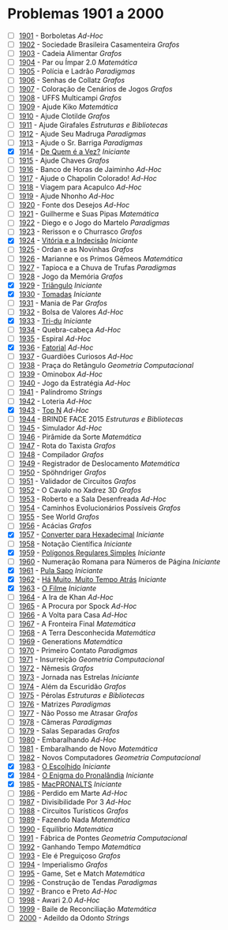 # Problemas 1901 a 2000

  - [ ] [1901](https://www.urionlinejudge.com.br/judge/pt/problems/view/1901) - Borboletas *Ad-Hoc*
  - [ ] [1902](https://www.urionlinejudge.com.br/judge/pt/problems/view/1902) - Sociedade Brasileira Casamenteira *Grafos*
  - [ ] [1903](https://www.urionlinejudge.com.br/judge/pt/problems/view/1903) - Cadeia Alimentar *Grafos*
  - [ ] [1904](https://www.urionlinejudge.com.br/judge/pt/problems/view/1904) - Par ou Ímpar 2.0 *Matemática*
  - [ ] [1905](https://www.urionlinejudge.com.br/judge/pt/problems/view/1905) - Polícia e Ladrão *Paradigmas*
  - [ ] [1906](https://www.urionlinejudge.com.br/judge/pt/problems/view/1906) - Senhas de Collatz *Grafos*
  - [ ] [1907](https://www.urionlinejudge.com.br/judge/pt/problems/view/1907) - Coloração de Cenários de Jogos *Grafos*
  - [ ] [1908](https://www.urionlinejudge.com.br/judge/pt/problems/view/1908) - UFFS Multicampi *Grafos*
  - [ ] [1909](https://www.urionlinejudge.com.br/judge/pt/problems/view/1909) - Ajude Kiko *Matemática*
  - [ ] [1910](https://www.urionlinejudge.com.br/judge/pt/problems/view/1910) - Ajude Clotilde *Grafos*
  - [ ] [1911](https://www.urionlinejudge.com.br/judge/pt/problems/view/1911) - Ajude Girafales *Estruturas e Bibliotecas*
  - [ ] [1912](https://www.urionlinejudge.com.br/judge/pt/problems/view/1912) - Ajude Seu Madruga *Paradigmas*
  - [ ] [1913](https://www.urionlinejudge.com.br/judge/pt/problems/view/1913) - Ajude o Sr. Barriga *Paradigmas*
  - [x] [1914](https://www.urionlinejudge.com.br/judge/pt/problems/view/1914) - [De Quem é a Vez?](https://github.com/potigol/URI-Potigol/blob/master/src/1901-2000/1914.poti) *Iniciante*
  - [ ] [1915](https://www.urionlinejudge.com.br/judge/pt/problems/view/1915) - Ajude Chaves *Grafos*
  - [ ] [1916](https://www.urionlinejudge.com.br/judge/pt/problems/view/1916) - Banco de Horas de Jaiminho *Ad-Hoc*
  - [ ] [1917](https://www.urionlinejudge.com.br/judge/pt/problems/view/1917) - Ajude o Chapolin Colorado! *Ad-Hoc*
  - [ ] [1918](https://www.urionlinejudge.com.br/judge/pt/problems/view/1918) - Viagem para Acapulco *Ad-Hoc*
  - [ ] [1919](https://www.urionlinejudge.com.br/judge/pt/problems/view/1919) - Ajude Nhonho *Ad-Hoc*
  - [ ] [1920](https://www.urionlinejudge.com.br/judge/pt/problems/view/1920) - Fonte dos Desejos *Ad-Hoc*
  - [ ] [1921](https://www.urionlinejudge.com.br/judge/pt/problems/view/1921) - Guilherme e Suas Pipas *Matemática*
  - [ ] [1922](https://www.urionlinejudge.com.br/judge/pt/problems/view/1922) - Diego e o Jogo do Martelo *Paradigmas*
  - [ ] [1923](https://www.urionlinejudge.com.br/judge/pt/problems/view/1923) - Rerisson e o Churrasco *Grafos*
  - [x] [1924](https://www.urionlinejudge.com.br/judge/pt/problems/view/1924) - [Vitória e a Indecisão](https://github.com/potigol/URI-Potigol/blob/master/src/1901-2000/1924.poti) *Iniciante*
  - [ ] [1925](https://www.urionlinejudge.com.br/judge/pt/problems/view/1925) - Ordan e as Novinhas *Grafos*
  - [ ] [1926](https://www.urionlinejudge.com.br/judge/pt/problems/view/1926) - Marianne e os Primos Gêmeos *Matemática*
  - [ ] [1927](https://www.urionlinejudge.com.br/judge/pt/problems/view/1927) - Tapioca e a Chuva de Trufas *Paradigmas*
  - [ ] [1928](https://www.urionlinejudge.com.br/judge/pt/problems/view/1928) - Jogo da Memória *Grafos*
  - [x] [1929](https://www.urionlinejudge.com.br/judge/pt/problems/view/1929) - [Triângulo](https://github.com/potigol/URI-Potigol/blob/master/src/1901-2000/1929.poti) *Iniciante*
  - [x] [1930](https://www.urionlinejudge.com.br/judge/pt/problems/view/1930) - [Tomadas](https://github.com/potigol/URI-Potigol/blob/master/src/1901-2000/1930.poti) *Iniciante*
  - [ ] [1931](https://www.urionlinejudge.com.br/judge/pt/problems/view/1931) - Mania de Par *Grafos*
  - [ ] [1932](https://www.urionlinejudge.com.br/judge/pt/problems/view/1932) - Bolsa de Valores *Ad-Hoc*
  - [x] [1933](https://www.urionlinejudge.com.br/judge/pt/problems/view/1933) - [Tri-du](https://github.com/potigol/URI-Potigol/blob/master/src/1901-2000/1933.poti) *Iniciante*
  - [ ] [1934](https://www.urionlinejudge.com.br/judge/pt/problems/view/1934) - Quebra-cabeça *Ad-Hoc*
  - [ ] [1935](https://www.urionlinejudge.com.br/judge/pt/problems/view/1935) - Espiral *Ad-Hoc*
  - [x] [1936](https://www.urionlinejudge.com.br/judge/pt/problems/view/1936) - [Fatorial](https://github.com/potigol/URI-Potigol/blob/master/src/1901-2000/1936.poti) *Ad-Hoc*
  - [ ] [1937](https://www.urionlinejudge.com.br/judge/pt/problems/view/1937) - Guardiões Curiosos *Ad-Hoc*
  - [ ] [1938](https://www.urionlinejudge.com.br/judge/pt/problems/view/1938) - Praça do Retângulo *Geometria Computacional*
  - [ ] [1939](https://www.urionlinejudge.com.br/judge/pt/problems/view/1939) - Ominobox *Ad-Hoc*
  - [ ] [1940](https://www.urionlinejudge.com.br/judge/pt/problems/view/1940) - Jogo da Estratégia *Ad-Hoc*
  - [ ] [1941](https://www.urionlinejudge.com.br/judge/pt/problems/view/1941) - Palíndromo *Strings*
  - [ ] [1942](https://www.urionlinejudge.com.br/judge/pt/problems/view/1942) - Loteria *Ad-Hoc*
  - [x] [1943](https://www.urionlinejudge.com.br/judge/pt/problems/view/1943) - [Top N](https://github.com/potigol/URI-Potigol/blob/master/src/1901-2000/1943.poti) *Ad-Hoc*
  - [ ] [1944](https://www.urionlinejudge.com.br/judge/pt/problems/view/1944) - BRINDE FACE 2015 *Estruturas e Bibliotecas*
  - [ ] [1945](https://www.urionlinejudge.com.br/judge/pt/problems/view/1945) - Simulador *Ad-Hoc*
  - [ ] [1946](https://www.urionlinejudge.com.br/judge/pt/problems/view/1946) - Pirâmide da Sorte *Matemática*
  - [ ] [1947](https://www.urionlinejudge.com.br/judge/pt/problems/view/1947) - Rota do Taxista *Grafos*
  - [ ] [1948](https://www.urionlinejudge.com.br/judge/pt/problems/view/1948) - Compilador *Grafos*
  - [ ] [1949](https://www.urionlinejudge.com.br/judge/pt/problems/view/1949) - Registrador de Deslocamento *Matemática*
  - [ ] [1950](https://www.urionlinejudge.com.br/judge/pt/problems/view/1950) - Spöhndriger *Grafos*
  - [ ] [1951](https://www.urionlinejudge.com.br/judge/pt/problems/view/1951) - Validador de Circuitos *Grafos*
  - [ ] [1952](https://www.urionlinejudge.com.br/judge/pt/problems/view/1952) - O Cavalo no Xadrez 3D *Grafos*
  - [ ] [1953](https://www.urionlinejudge.com.br/judge/pt/problems/view/1953) - Roberto e a Sala Desenfreada *Ad-Hoc*
  - [ ] [1954](https://www.urionlinejudge.com.br/judge/pt/problems/view/1954) - Caminhos Evolucionários Possíveis *Grafos*
  - [ ] [1955](https://www.urionlinejudge.com.br/judge/pt/problems/view/1955) - See World *Grafos*
  - [ ] [1956](https://www.urionlinejudge.com.br/judge/pt/problems/view/1956) - Acácias *Grafos*
  - [x] [1957](https://www.urionlinejudge.com.br/judge/pt/problems/view/1957) - [Converter para Hexadecimal](https://github.com/potigol/URI-Potigol/blob/master/src/1901-2000/1957.poti) *Iniciante*
  - [ ] [1958](https://www.urionlinejudge.com.br/judge/pt/problems/view/1958) - Notação Científica *Iniciante*
  - [x] [1959](https://www.urionlinejudge.com.br/judge/pt/problems/view/1959) - [Polígonos Regulares Simples](https://github.com/potigol/URI-Potigol/blob/master/src/1901-2000/1959.poti) *Iniciante*
  - [ ] [1960](https://www.urionlinejudge.com.br/judge/pt/problems/view/1960) - Numeração Romana para Números de Página *Iniciante*
  - [x] [1961](https://www.urionlinejudge.com.br/judge/pt/problems/view/1961) - [Pula Sapo](https://github.com/potigol/URI-Potigol/blob/master/src/1901-2000/1961.poti) *Iniciante*
  - [x] [1962](https://www.urionlinejudge.com.br/judge/pt/problems/view/1962) - [Há Muito, Muito Tempo Atrás](https://github.com/potigol/URI-Potigol/blob/master/src/1901-2000/1962.poti) *Iniciante*
  - [x] [1963](https://www.urionlinejudge.com.br/judge/pt/problems/view/1963) - [O Filme](https://github.com/potigol/URI-Potigol/blob/master/src/1901-2000/1963.poti) *Iniciante*
  - [ ] [1964](https://www.urionlinejudge.com.br/judge/pt/problems/view/1964) - A Ira de Khan *Ad-Hoc*
  - [ ] [1965](https://www.urionlinejudge.com.br/judge/pt/problems/view/1965) - A Procura por Spock *Ad-Hoc*
  - [ ] [1966](https://www.urionlinejudge.com.br/judge/pt/problems/view/1966) - A Volta para Casa *Ad-Hoc*
  - [ ] [1967](https://www.urionlinejudge.com.br/judge/pt/problems/view/1967) - A Fronteira Final *Matemática*
  - [ ] [1968](https://www.urionlinejudge.com.br/judge/pt/problems/view/1968) - A Terra Desconhecida *Matemática*
  - [ ] [1969](https://www.urionlinejudge.com.br/judge/pt/problems/view/1969) - Generations *Matemática*
  - [ ] [1970](https://www.urionlinejudge.com.br/judge/pt/problems/view/1970) - Primeiro Contato *Paradigmas*
  - [ ] [1971](https://www.urionlinejudge.com.br/judge/pt/problems/view/1971) - Insurreição *Geometria Computacional*
  - [ ] [1972](https://www.urionlinejudge.com.br/judge/pt/problems/view/1972) - Nêmesis *Grafos*
  - [ ] [1973](https://www.urionlinejudge.com.br/judge/pt/problems/view/1973) - Jornada nas Estrelas *Iniciante*
  - [ ] [1974](https://www.urionlinejudge.com.br/judge/pt/problems/view/1974) - Além da Escuridão *Grafos*
  - [ ] [1975](https://www.urionlinejudge.com.br/judge/pt/problems/view/1975) - Pérolas *Estruturas e Bibliotecas*
  - [ ] [1976](https://www.urionlinejudge.com.br/judge/pt/problems/view/1976) - Matrizes *Paradigmas*
  - [ ] [1977](https://www.urionlinejudge.com.br/judge/pt/problems/view/1977) - Não Posso me Atrasar *Grafos*
  - [ ] [1978](https://www.urionlinejudge.com.br/judge/pt/problems/view/1978) - Câmeras *Paradigmas*
  - [ ] [1979](https://www.urionlinejudge.com.br/judge/pt/problems/view/1979) - Salas Separadas *Grafos*
  - [ ] [1980](https://www.urionlinejudge.com.br/judge/pt/problems/view/1980) - Embaralhando *Ad-Hoc*
  - [ ] [1981](https://www.urionlinejudge.com.br/judge/pt/problems/view/1981) - Embaralhando de Novo *Matemática*
  - [ ] [1982](https://www.urionlinejudge.com.br/judge/pt/problems/view/1982) - Novos Computadores *Geometria Computacional*
  - [x] [1983](https://www.urionlinejudge.com.br/judge/pt/problems/view/1983) - [O Escolhido](https://github.com/potigol/URI-Potigol/blob/master/src/1901-2000/1983.poti) *Iniciante*
  - [x] [1984](https://www.urionlinejudge.com.br/judge/pt/problems/view/1984) - [O Enigma do Pronalândia](https://github.com/potigol/URI-Potigol/blob/master/src/1901-2000/1984.poti) *Iniciante*
  - [x] [1985](https://www.urionlinejudge.com.br/judge/pt/problems/view/1985) - [MacPRONALTS](https://github.com/potigol/URI-Potigol/blob/master/src/1901-2000/1985.poti) *Iniciante*
  - [ ] [1986](https://www.urionlinejudge.com.br/judge/pt/problems/view/1986) - Perdido em Marte *Ad-Hoc*
  - [ ] [1987](https://www.urionlinejudge.com.br/judge/pt/problems/view/1987) - Divisibilidade Por 3 *Ad-Hoc*
  - [ ] [1988](https://www.urionlinejudge.com.br/judge/pt/problems/view/1988) - Circuitos Turísticos *Grafos*
  - [ ] [1989](https://www.urionlinejudge.com.br/judge/pt/problems/view/1989) - Fazendo Nada *Matemática*
  - [ ] [1990](https://www.urionlinejudge.com.br/judge/pt/problems/view/1990) - Equilíbrio *Matemática*
  - [ ] [1991](https://www.urionlinejudge.com.br/judge/pt/problems/view/1991) - Fábrica de Pontes *Geometria Computacional*
  - [ ] [1992](https://www.urionlinejudge.com.br/judge/pt/problems/view/1992) - Ganhando Tempo *Matemática*
  - [ ] [1993](https://www.urionlinejudge.com.br/judge/pt/problems/view/1993) - Ele é Preguiçoso *Grafos*
  - [ ] [1994](https://www.urionlinejudge.com.br/judge/pt/problems/view/1994) - Imperialismo *Grafos*
  - [ ] [1995](https://www.urionlinejudge.com.br/judge/pt/problems/view/1995) - Game, Set e Match *Matemática*
  - [ ] [1996](https://www.urionlinejudge.com.br/judge/pt/problems/view/1996) - Construção de Tendas *Paradigmas*
  - [ ] [1997](https://www.urionlinejudge.com.br/judge/pt/problems/view/1997) - Branco e Preto *Ad-Hoc*
  - [ ] [1998](https://www.urionlinejudge.com.br/judge/pt/problems/view/1998) - Awari 2.0 *Ad-Hoc*
  - [ ] [1999](https://www.urionlinejudge.com.br/judge/pt/problems/view/1999) - Baile de Reconciliação *Matemática*
  - [ ] [2000](https://www.urionlinejudge.com.br/judge/pt/problems/view/2000) - Adeildo da Odonto *Strings*